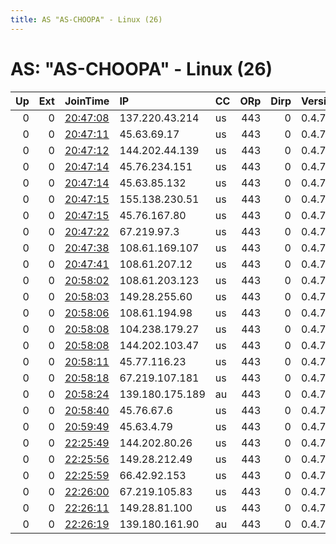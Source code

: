 ```yaml
---
title: AS "AS-CHOOPA" - Linux (26)
---
```


# AS: "AS-CHOOPA" - Linux (26)

|   Up |   Ext | JoinTime                                                                                              | IP              | CC   |   ORp |   Dirp | Version   | Contact   | Nickname            |   eFamMembers |
|-----:|------:|:------------------------------------------------------------------------------------------------------|:----------------|:-----|------:|-------:|:----------|:----------|:--------------------|--------------:|
|    0 |     0 | [20:47:08](https://nusenu.github.io/OrNetStats/w/relay/77589CD297D5275448A6910B22652E02ABF61659.html) | 137.220.43.214  | us   |   443 |      0 | 0.4.7.10  | None      | RE2nYfeLXhThDGoJ9Bn |             1 |
|    0 |     0 | [20:47:11](https://nusenu.github.io/OrNetStats/w/relay/8FD262A4BE90A75EDF9D4860DE34A609FD91CC75.html) | 45.63.69.17     | us   |   443 |      0 | 0.4.7.10  | None      | r5RmwPMKllPj2HlyjX7 |             1 |
|    0 |     0 | [20:47:12](https://nusenu.github.io/OrNetStats/w/relay/E10E588D01BE1409261721A6E7AA53F4D2568159.html) | 144.202.44.139  | us   |   443 |      0 | 0.4.7.10  | None      | CFp5QEfgD7UuBlLpb0n |             1 |
|    0 |     0 | [20:47:14](https://nusenu.github.io/OrNetStats/w/relay/33A4AB8588A2147CBB32E80D9D2DE283ECE4B2D1.html) | 45.76.234.151   | us   |   443 |      0 | 0.4.7.10  | None      | yZRGyZqS3rNFAujp2SL |             1 |
|    0 |     0 | [20:47:14](https://nusenu.github.io/OrNetStats/w/relay/95C3FE72B9A1C1A79EF0E8FAF70965ECC7531ACB.html) | 45.63.85.132    | us   |   443 |      0 | 0.4.7.10  | None      | 8yMaqBLxvwDn6JIYc0C |             1 |
|    0 |     0 | [20:47:15](https://nusenu.github.io/OrNetStats/w/relay/1C94B141397F7129C9C7A62B1E24F47D87712BA1.html) | 155.138.230.51  | us   |   443 |      0 | 0.4.7.10  | None      | kFwOkaO4rB8tANMOFfh |             1 |
|    0 |     0 | [20:47:15](https://nusenu.github.io/OrNetStats/w/relay/57B2892F4FF55F8BC05071A2747B90ABC16525DA.html) | 45.76.167.80    | us   |   443 |      0 | 0.4.7.10  | None      | KC5cbB138DQmDujgBiK |             1 |
|    0 |     0 | [20:47:22](https://nusenu.github.io/OrNetStats/w/relay/29D01A049A29B0058F1C51BFB918295F1B24053C.html) | 67.219.97.3     | us   |   443 |      0 | 0.4.7.10  | None      | DrD9XS20qVuA8lPWTeT |             1 |
|    0 |     0 | [20:47:38](https://nusenu.github.io/OrNetStats/w/relay/3CE6670E429DB931FD786FACB4884585D4474740.html) | 108.61.169.107  | us   |   443 |      0 | 0.4.7.10  | None      | ndsPAOZLt7KIzId1A3Z |             1 |
|    0 |     0 | [20:47:41](https://nusenu.github.io/OrNetStats/w/relay/3DA1EED755096C0BCD5CC1E05FC188411C0E40F0.html) | 108.61.207.12   | us   |   443 |      0 | 0.4.7.10  | None      | BRJkQovQ2LlskXG8Sbn |             1 |
|    0 |     0 | [20:58:02](https://nusenu.github.io/OrNetStats/w/relay/80E3E908F3CC7041804E63887E8F4B0E94762F18.html) | 108.61.203.123  | us   |   443 |      0 | 0.4.7.10  | None      | rilGzikBIDC0vSRG8dM |             1 |
|    0 |     0 | [20:58:03](https://nusenu.github.io/OrNetStats/w/relay/EE03D53C5E232AAA7BE3630AE0603E311FFF70B9.html) | 149.28.255.60   | us   |   443 |      0 | 0.4.7.10  | None      | RSqFp6x8uh9fQAllJJf |             1 |
|    0 |     0 | [20:58:06](https://nusenu.github.io/OrNetStats/w/relay/DC6D7D59A32DC14F5A704D6B16A7BC39DBD935E3.html) | 108.61.194.98   | us   |   443 |      0 | 0.4.7.10  | None      | rDTd7MWSV2HLJaGOaQ4 |             1 |
|    0 |     0 | [20:58:08](https://nusenu.github.io/OrNetStats/w/relay/5FC118B781947C4E7AD8D9D1389550C18BC84625.html) | 104.238.179.27  | us   |   443 |      0 | 0.4.7.10  | None      | k1mOqBTpTMGW8ABPvEk |             1 |
|    0 |     0 | [20:58:08](https://nusenu.github.io/OrNetStats/w/relay/C1309145AF70398F9AA6341A59E691AEEA0849BB.html) | 144.202.103.47  | us   |   443 |      0 | 0.4.7.10  | None      | OlnwwrP9srdCPHVDCaS |             1 |
|    0 |     0 | [20:58:11](https://nusenu.github.io/OrNetStats/w/relay/D7BF0505E7F74931BBEFAA3A6C838314854582DF.html) | 45.77.116.23    | us   |   443 |      0 | 0.4.7.10  | None      | vJSYyRRFCLI1ANSHgp6 |             1 |
|    0 |     0 | [20:58:18](https://nusenu.github.io/OrNetStats/w/relay/7FCE3D7C1DB64C964F6D408E3B55596ED990C80B.html) | 67.219.107.181  | us   |   443 |      0 | 0.4.7.10  | None      | jWmmLJ2lMO12TTZ2n9J |             1 |
|    0 |     0 | [20:58:24](https://nusenu.github.io/OrNetStats/w/relay/82C9C1967824014502F8C486E00715AF7AC2DBFE.html) | 139.180.175.189 | au   |   443 |      0 | 0.4.7.10  | None      | 5IsQrZooJ7c0W70C8KU |             1 |
|    0 |     0 | [20:58:40](https://nusenu.github.io/OrNetStats/w/relay/2F89A65E1FC5D0F98FE384E90574128AF117F04C.html) | 45.76.67.6      | us   |   443 |      0 | 0.4.7.10  | None      | ZszNxLmSnWR6pRg8Sqn |             1 |
|    0 |     0 | [20:59:49](https://nusenu.github.io/OrNetStats/w/relay/52E5C787F3C3E2ED1484B7223158A391E282845E.html) | 45.63.4.79      | us   |   443 |      0 | 0.4.7.10  | None      | DLLJmS7yat8LptL76x1 |             1 |
|    0 |     0 | [22:25:49](https://nusenu.github.io/OrNetStats/w/relay/A267B5A1313438FF98BE6E804B7E540D795F0AF8.html) | 144.202.80.26   | us   |   443 |      0 | 0.4.7.10  | None      | jgsHvxUPcbyEWBK4YRb |             1 |
|    0 |     0 | [22:25:56](https://nusenu.github.io/OrNetStats/w/relay/5922C84252BDB202C988A571D4046B4E40D9C88F.html) | 149.28.212.49   | us   |   443 |      0 | 0.4.7.10  | None      | bXCCSTswaSct8yIWpiV |             1 |
|    0 |     0 | [22:25:59](https://nusenu.github.io/OrNetStats/w/relay/B49BB67D9C0903D7E2BF9BE994141FD00E4F439D.html) | 66.42.92.153    | us   |   443 |      0 | 0.4.7.10  | None      | rKZ71jVGd9uGdymdIj2 |             1 |
|    0 |     0 | [22:26:00](https://nusenu.github.io/OrNetStats/w/relay/703D525E8B9896486E3024C8A7490F59B2EDD1D8.html) | 67.219.105.83   | us   |   443 |      0 | 0.4.7.10  | None      | jvqbGNMUWOieDW0aa2V |             1 |
|    0 |     0 | [22:26:11](https://nusenu.github.io/OrNetStats/w/relay/5BE71BC45DA83E21B9C0EBDD758219F90DCA6F73.html) | 149.28.81.100   | us   |   443 |      0 | 0.4.7.10  | None      | e2n9INt3Ix9gE6jUcb5 |             1 |
|    0 |     0 | [22:26:19](https://nusenu.github.io/OrNetStats/w/relay/9A2DB2560CD2AEB540163818DE86D4AF7130C64A.html) | 139.180.161.90  | au   |   443 |      0 | 0.4.7.10  | None      | ROkJqbDkBMKa5lhgZPJ |             1 |
